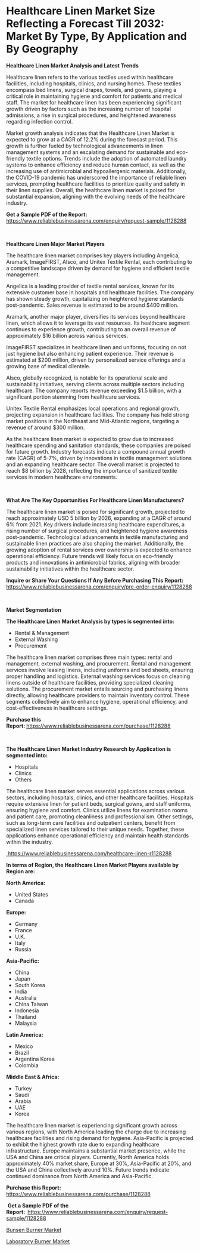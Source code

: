 <p><h1>Healthcare Linen Market Size Reflecting a Forecast Till 2032: Market By Type, By Application and By Geography</h1></p><p><strong>Healthcare Linen Market Analysis and Latest Trends</strong></p>
<p><p>Healthcare linen refers to the various textiles used within healthcare facilities, including hospitals, clinics, and nursing homes. These textiles encompass bed linens, surgical drapes, towels, and gowns, playing a critical role in maintaining hygiene and comfort for patients and medical staff. The market for healthcare linen has been experiencing significant growth driven by factors such as the increasing number of hospital admissions, a rise in surgical procedures, and heightened awareness regarding infection control.</p><p>Market growth analysis indicates that the Healthcare Linen Market is expected to grow at a CAGR of 12.2% during the forecast period. This growth is further fueled by technological advancements in linen management systems and an escalating demand for sustainable and eco-friendly textile options. Trends include the adoption of automated laundry systems to enhance efficiency and reduce human contact, as well as the increasing use of antimicrobial and hypoallergenic materials. Additionally, the COVID-19 pandemic has underscored the importance of reliable linen services, prompting healthcare facilities to prioritize quality and safety in their linen supplies. Overall, the healthcare linen market is poised for substantial expansion, aligning with the evolving needs of the healthcare industry.</p></p>
<p><strong>Get a Sample PDF of the Report:&nbsp;</strong> <a href="https://www.reliablebusinessarena.com/enquiry/request-sample/1128288?utm_campaign=1905&utm_medium=2&utm_source=Github&utm_content=ia&utm_term=03032025&utm_id=healthcare-linen">https://www.reliablebusinessarena.com/enquiry/request-sample/1128288</a></p>
<p>&nbsp;</p>
<p><strong>Healthcare Linen Major Market Players</strong></p>
<p><p>The healthcare linen market comprises key players including Angelica, Aramark, ImageFIRST, Alsco, and Unitex Textile Rental, each contributing to a competitive landscape driven by demand for hygiene and efficient textile management. </p><p>Angelica is a leading provider of textile rental services, known for its extensive customer base in hospitals and healthcare facilities. The company has shown steady growth, capitalizing on heightened hygiene standards post-pandemic. Sales revenue is estimated to be around $400 million.</p><p>Aramark, another major player, diversifies its services beyond healthcare linen, which allows it to leverage its vast resources. Its healthcare segment continues to experience growth, contributing to an overall revenue of approximately $16 billion across various services.</p><p>ImageFIRST specializes in healthcare linen and uniforms, focusing on not just hygiene but also enhancing patient experience. Their revenue is estimated at $200 million, driven by personalized service offerings and a growing base of medical clientele.</p><p>Alsco, globally recognized, is notable for its operational scale and sustainability initiatives, serving clients across multiple sectors including healthcare. The company reports revenue exceeding $1.5 billion, with a significant portion stemming from healthcare services.</p><p>Unitex Textile Rental emphasizes local operations and regional growth, projecting expansion in healthcare facilities. The company has held strong market positions in the Northeast and Mid-Atlantic regions, targeting a revenue of around $300 million.</p><p>As the healthcare linen market is expected to grow due to increased healthcare spending and sanitation standards, these companies are poised for future growth. Industry forecasts indicate a compound annual growth rate (CAGR) of 5-7%, driven by innovations in textile management solutions and an expanding healthcare sector. The overall market is projected to reach $8 billion by 2028, reflecting the importance of sanitized textile services in modern healthcare environments.</p></p>
<p>&nbsp;</p>
<p><strong>What Are The Key Opportunities For Healthcare Linen Manufacturers?</strong></p>
<p><p>The healthcare linen market is poised for significant growth, projected to reach approximately USD 5 billion by 2026, expanding at a CAGR of around 6% from 2021. Key drivers include increasing healthcare expenditures, a rising number of surgical procedures, and heightened hygiene awareness post-pandemic. Technological advancements in textile manufacturing and sustainable linen practices are also shaping the market. Additionally, the growing adoption of rental services over ownership is expected to enhance operational efficiency. Future trends will likely focus on eco-friendly products and innovations in antimicrobial fabrics, aligning with broader sustainability initiatives within the healthcare sector.</p></p>
<p><strong>Inquire or Share Your Questions If Any Before Purchasing This Report:</strong> <a href="https://www.reliablebusinessarena.com/enquiry/pre-order-enquiry/1128288?utm_campaign=1905&utm_medium=2&utm_source=Github&utm_content=ia&utm_term=03032025&utm_id=healthcare-linen">https://www.reliablebusinessarena.com/enquiry/pre-order-enquiry/1128288</a></p>
<p>&nbsp;</p>
<p><strong>Market Segmentation</strong></p>
<p><strong>The Healthcare Linen Market Analysis by types is segmented into:</strong></p>
<p><ul><li>Rental & Management</li><li>External Washing</li><li>Procurement</li></ul></p>
<p><p>The healthcare linen market comprises three main types: rental and management, external washing, and procurement. Rental and management services involve leasing linens, including uniforms and bed sheets, ensuring proper handling and logistics. External washing services focus on cleaning linens outside of healthcare facilities, providing specialized cleaning solutions. The procurement market entails sourcing and purchasing linens directly, allowing healthcare providers to maintain inventory control. These segments collectively aim to enhance hygiene, operational efficiency, and cost-effectiveness in healthcare settings.</p></p>
<p><strong>Purchase this Report:&nbsp;</strong><a href="https://www.reliablebusinessarena.com/purchase/1128288?utm_campaign=1905&utm_medium=2&utm_source=Github&utm_content=ia&utm_term=03032025&utm_id=healthcare-linen">https://www.reliablebusinessarena.com/purchase/1128288</a></p>
<p>&nbsp;</p>
<p><strong>The Healthcare Linen Market Industry Research by Application is segmented into:</strong></p>
<p><ul><li>Hospitals</li><li>Clinics</li><li>Others</li></ul></p>
<p><p>The healthcare linen market serves essential applications across various sectors, including hospitals, clinics, and other healthcare facilities. Hospitals require extensive linen for patient beds, surgical gowns, and staff uniforms, ensuring hygiene and comfort. Clinics utilize linens for examination rooms and patient care, promoting cleanliness and professionalism. Other settings, such as long-term care facilities and outpatient centers, benefit from specialized linen services tailored to their unique needs. Together, these applications enhance operational efficiency and maintain health standards within the industry.</p></p>
<p><a href="https://www.reliablebusinessarena.com/healthcare-linen-r1128288?utm_campaign=1905&utm_medium=2&utm_source=Github&utm_content=ia&utm_term=03032025&utm_id=healthcare-linen">&nbsp;https://www.reliablebusinessarena.com/healthcare-linen-r1128288</a></p>
<p><strong>In terms of Region, the Healthcare Linen Market Players available by Region are:</strong></p>
<p>
    <p> <strong> North America: </strong>
        <ul>
            <li>United States</li>
            <li>Canada</li>
        </ul>
        </p> 
    <p> <strong> Europe: </strong>
        <ul>
            <li>Germany</li>
            <li>France</li>
            <li>U.K.</li>
            <li>Italy</li>
            <li>Russia</li>
        </ul>
        </p> 
    <p> <strong> Asia-Pacific: </strong>
        <ul>
            <li>China</li>
            <li>Japan</li>
            <li>South Korea</li>
            <li>India</li>
            <li>Australia</li>
            <li>China Taiwan</li>
            <li>Indonesia</li>
            <li>Thailand</li>
            <li>Malaysia</li>
        </ul>
        </p> 
    <p> <strong> Latin America: </strong>
        <ul>
            <li>Mexico</li>
            <li>Brazil</li>
            <li>Argentina Korea</li>
            <li>Colombia</li>
        </ul>
        </p> 
    <p> <strong> Middle East & Africa: </strong>
        <ul>
            <li>Turkey</li>
            <li>Saudi</li>
            <li>Arabia</li>
            <li>UAE</li>
            <li>Korea</li>
        </ul>
    </p>
    </p>
<p><p>The healthcare linen market is experiencing significant growth across various regions, with North America leading the charge due to increasing healthcare facilities and rising demand for hygiene. Asia-Pacific is projected to exhibit the highest growth rate due to expanding healthcare infrastructure. Europe maintains a substantial market presence, while the USA and China are critical players. Currently, North America holds approximately 40% market share, Europe at 30%, Asia-Pacific at 20%, and the USA and China collectively around 10%. Future trends indicate continued dominance from North America and Asia-Pacific.</p></p>
<p><strong>Purchase this Report: </strong><a href="https://www.reliablebusinessarena.com/purchase/1128288?utm_campaign=1905&utm_medium=2&utm_source=Github&utm_content=ia&utm_term=03032025&utm_id=healthcare-linen">https://www.reliablebusinessarena.com/purchase/1128288</a></p>
<p>&nbsp;<strong>Get a Sample PDF of the Report:&nbsp;&nbsp;</strong><a href="https://www.reliablebusinessarena.com/enquiry/request-sample/1128288?utm_campaign=1905&utm_medium=2&utm_source=Github&utm_content=ia&utm_term=03032025&utm_id=healthcare-linen">https://www.reliablebusinessarena.com/enquiry/request-sample/1128288</a></p>
<p><strong></strong></p>
<p><p><a href="https://github.com/bensemilia864/Market-Research-Report-List-1/blob/main/bunsen-burner-market.md?utm_campaign=1905&utm_medium=2&utm_source=Github&utm_content=ia&utm_term=03032025&utm_id=healthcare-linen">Bunsen Burner Market</a></p><p><a href="https://github.com/gerdabatiskzv9/Market-Research-Report-List-1/blob/main/laboratory-burner-market.md?utm_campaign=1905&utm_medium=2&utm_source=Github&utm_content=ia&utm_term=03032025&utm_id=healthcare-linen">Laboratory Burner Market</a></p></p>